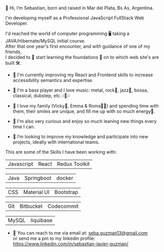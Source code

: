  👋 Hi, I’m Sebastian, born and raised in Mar del Plata, Bs As, Argentina. 
  
  I'm developing myself as a Professional JavaScript FullStack Web Developer.
  
  I'd reached the world of computer programming 🖥 taking a JAVA/Hibernate/MySQL initial course.  
  After that one year's first encounter, and with guidance of one of my friends, <br />
  I decided to 📖 start learning the foundations 🧱 on to which web site's are built 🛠. 

- 🌱 I'm currently improving my React and Frontend skills to increase accessibility semantics and expertise.
- 🎸 I'm a bass player and I love music: metal, rock🎸, jazz🎺, bossa, classical, dubstep, etc 🎶🥁🎶
- 🧡 I love my family (Vicky🦸‍, Emma & Roma🐶🐶) and spending time with them, their smiles are unique, and fill me up with so much energy🔋.
- 👀 I'm also very curious and enjoy so much leaning new things every time I can.

- 💞️ I’m looking to improve my knowledge and participate into new projects, ideally with international teams.


This are some of the Skills I have been working with:

<table>
<tr>
 <td>Javascript</td>
 <td>React</td> 
 <td>Redux Toolkit</td> 
</tr>

<table>
<tr>
<td>Java</td>
<td>Springboot</td>
<td>docker</td>
</tr>
</table>

<table>
<tr>
<td>CSS</td>
<td>Material UI</td>
<td>Bootstrap</td>
</tr>
</table>

<table>
<tr>
<td>Git</td>
<td>Bitbucket</td>
<td>Codecommit</td>
</tr>
</table>

<table>
 <tr>
  <td>MySQL</td>
  <td>liquibase</td>
 </tr>
</table>

- 📧 You can reach to me via email at: seba.guzman13@gmail.com <br/> or send me a pm to my linkedin profile: https://www.linkedin.com/in/sebastian-javier-guzman/

